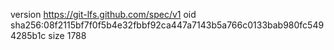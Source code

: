 version https://git-lfs.github.com/spec/v1
oid sha256:08f2115bf7f0f5b4e32fbbf92ca447a7143b5a766c0133bab980fc5494285b1c
size 1788
